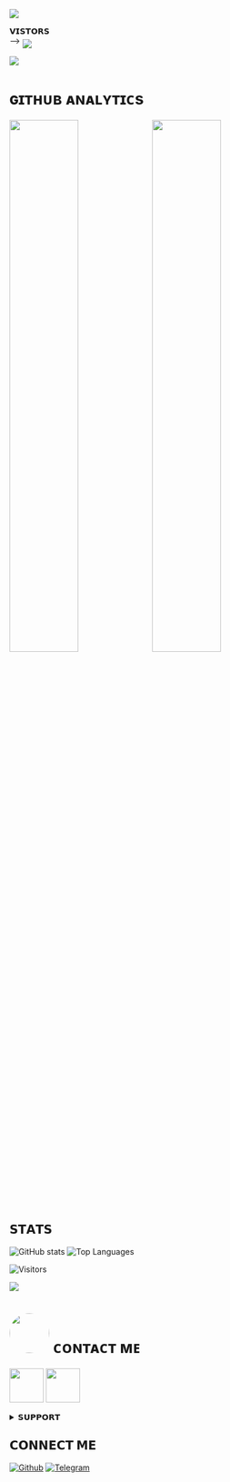    <img src="https://readme-typing-svg.herokuapp.com?color=FF4000&width=620&lines=🩷+🦄+𝐇𝐄𝐘+𝐓𝐇𝐄𝐑𝐄+𝐓𝐇𝐈𝐒+𝐈𝐒+𝐀𝐌-𝐊𝐈𝐃+🍉+🫧"></b></h3>

<b>𝗩𝗜𝗦𝗧𝗢𝗥𝗦</b><br>
 -->    <img align="middle" src="https://profile-counter.glitch.me/tz-ash/count.svg" />
</p>


[<img src="https://telegra.ph/file/a06f8363f758a8f42fc22.jpg" />](https://github.com/tz-kid)
<h1> ɢɪᴛʜᴜʙ ᴀɴᴀʟʏᴛɪᴄs </h1>


[<img src="https://github-readme-stats.vercel.app/api?username=tz-ash&count_private=true&show_icons=true&theme=chartreuse-dark&custom_title=What%27s+the+craic?&include_all_commits=true&hide_border=true&bg_color=000000" width="49%">](https://github.com/tz-ash)  [<img src="https://github-readme-streak-stats.herokuapp.com/?user=tz-ash&theme=chartreuse-dark&hide_border=True&bg_color=000000" width="49%">](https://github.com/tz-ash)





## 𝗦𝗧𝗔𝗧𝗦

![GitHub stats](https://github-readme-stats.vercel.app/api?username=tz-ash&show_icons=true&theme=radical)
![Top Languages](https://github-readme-stats.vercel.app/api/top-langs/?username=tz-ash&layout=compact&theme=midnight-purple&hide=Css)

![Visitors](https://visitor-badge.laobi.icu/badge?page_id=tz-ash)


[<img src="https://github.com/tz-ash/tz-ash/blob/master/resources/hr.gif"/>](https://github.com/tz-ash)

<h1> <img src="https://te.legra.ph/file/1f5f400d5a16ae3a89343.jpg" width="70px" style="border-radius: 50%"> ᴄᴏɴᴛᴀᴄᴛ ᴍᴇ </h1>

[<img src="https://te.legra.ph/file/3f6810f790713b26fe826.jpg" width="60px">](https://tg://openmessage?user_id=7091240816) [<img src="https://te.legra.ph/file/2a7a17fc66a8f5fe785c3.jpg" width="60px">](https://github.com/tz-ash) 



<details>
<summary><b>𝗦𝗨𝗣𝗣𝗢𝗥𝗧</b></summary>
<a href="https://t.me/kidhub"><img title="Telegram" src="https://img.shields.io/badge/Telegram-%23000000.svg?&style=for-the-badge&logo=telegram&logoColor=61DAFB"></a>
</details>

    

        







## 𝗖𝗢𝗡𝗡𝗘𝗖𝗧 𝗠𝗘

[![Github](https://img.shields.io/badge/-Github-181717?style=for-the-badge&logo=Github&logoColor=white)](https://github.com/tz-ash)
[![Telegram](https://img.shields.io/badge/Telegram-2CA5E0?style=for-the-badge&logo=telegram&logoColor=white)](https://telegram.me/amkidbot)
